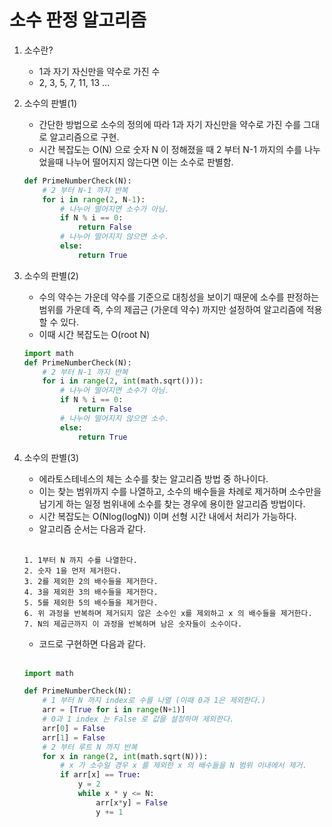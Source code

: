 # 소수 판정 알고리즘

1. 소수란?  
    - 1과 자기 자신만을 약수로 가진 수
    - 2, 3, 5, 7, 11, 13 ...

2. 소수의 판별(1)
    - 간단한 방법으로 소수의 정의에 따라 1과 자기 자신만을 약수로 가진 수를 그대로 알고리즘으로 구현.
    - 시간 복잡도는 O(N) 으로 숫자 N 이 정해졌을 때 2 부터 N-1 까지의 수를 나누었을때 나누어 떨어지지 않는다면 이는 소수로 판별함.

    ```python
    def PrimeNumberCheck(N):
        # 2 부터 N-1 까지 반복
        for i in range(2, N-1):
            # 나누어 떨어지면 소수가 아님.
            if N % i == 0:
                return False
            # 나누어 떨어지지 않으면 소수.
            else:
                return True
    ```
3. 소수의 판별(2)
    - 수의 약수는 가운데 약수를 기준으로 대칭성을 보이기 때문에 소수를 판정하는 범위를 가운데 즉, 수의 제곱근 (가운데 약수) 까지만 설정하여 알고리즘에 적용할 수 있다.
    - 이때 시간 복잡도는 O(root N)

    ``` python
    import math
    def PrimeNumberCheck(N):
        # 2 부터 N-1 까지 반복
        for i in range(2, int(math.sqrt())):
            # 나누어 떨어지면 소수가 아님.
            if N % i == 0:
                return False
            # 나누어 떨어지지 않으면 소수.
            else:
                return True
    ```
4. 소수의 판별(3)
    - 에라토스테네스의 체는 소수를 찾는 알고리즘 방법 중 하나이다.
    - 이는 찾는 범위까지 수를 나열하고, 소수의 배수들을 차례로 제거하며 소수만을 남기게 하는 일정 범위내에 소수를 찾는 경우에 용이한 알고리즘 방법이다.
    - 시간 복잡도는 O(Nlog(logN)) 이며 선형 시간 내에서 처리가 가능하다.
    - 알고리즘 순서는 다음과 같다.  
    <br>

    ```
    1. 1부터 N 까지 수를 나열한다.
    2. 숫자 1을 먼저 제거한다.
    3. 2를 제외한 2의 배수들을 제거한다.
    4. 3을 제외한 3의 배수들을 제거한다.
    5. 5를 제외한 5의 배수들을 제거한다.
    6. 위 과정을 반복하며 제거되지 않은 소수인 x를 제외하고 x 의 배수들을 제거한다.
    7. N의 제곱근까지 이 과정을 반복하며 남은 숫자들이 소수이다.
    ```

    - 코드로 구현하면 다음과 같다.

    <br>

    ``` python
    import math
    
    def PrimeNumberCheck(N):
        # 1 부터 N 까지 index로 수를 나열 (이때 0과 1은 제외한다.)
        arr = [True for i in range(N+1)]
        # 0과 1 index 는 False 로 값을 설정하며 제외한다.
        arr[0] = False
        arr[1] = False
        # 2 부터 루트 N 까지 반복
        for x in range(2, int(math.sqrt(N))):
            # x 가 소수일 경우 x 를 제외한 x 의 배수들을 N 범위 이내에서 제거.
            if arr[x] == True:
                y = 2
                while x * y <= N:
                    arr[x*y] = False
                    y += 1
    ```